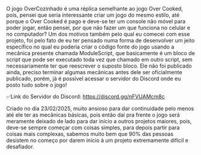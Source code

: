 O jogo OverCozinhado é uma réplica semelhante ao jogo Over Cooked, pois, pensei que seria interessante criar um jogo do mesmo estilo, até porque o Over Cooked é pago e deve-se ter um console não móvel para poder jogar, então pensei, por que não fazer um que funciona no celular e no computador?
Um dos motivos também pelo qual eu comecei com esse projeto, foi pelo fato de eu ter pensado numa forma de desenvolver um jeito específico no qual eu poderia criar o código fonte do jogo usando a mecânica presente chamada ModuleScript, que basicamente é um bloco de script que pode ser executado toda vez que chamado em outro script, sem necessariamente ter que reescrever o suposto bloco.
Ele não foi publicado ainda, preciso terminar algumas mecânicas antes dele ser oficialmente publicado, porém, já é possível acessar o servidor do Discord onde eu posto tudo sobre o jogo!

✅Link do Servidor do Discord: https://discord.gg/nFVUAMcm8c

Criado no dia 23/02/2025, muito ansioso para dar continuidade pelo menos até ele ter as mecânicas básicas, pois então daí pra frente o jogo será meramente deixado de lado para dar início a outros projetos maiores, pois, deve-se sempre começar com coisas simples, para depois partir para coisas mais complexas, sabemos muito bem que 90% das pessoas desistem no começo por darem início à um projeto extremamente difícil e desafiador.
